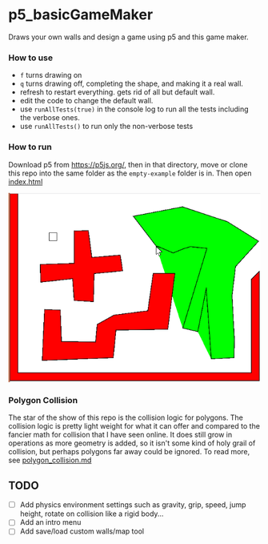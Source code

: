 # p5_basicGameMaker

Draws your own walls and design a game using p5 and this game maker.

### How to use
- `f` turns drawing on
- `q` turns drawing off, completing the shape, and making it a real wall.
- refresh to restart everything. gets rid of all but default wall.
- edit the code to change the default wall.
- use `runAllTests(true)` in the console log to run all the tests including the verbose ones.
- use `runAllTests()` to run only the non-verbose tests

### How to run
Download p5 from https://p5js.org/, then in that directory, move or clone this repo into the same folder as the `empty-example` folder is in. Then open [index.html](./index.html)

![alt text](./screenshot.png)

### Polygon Collision
The star of the show of this repo is the collision logic for polygons.
The collision logic is pretty light weight for what it can offer and compared to the fancier math for collision that I have seen online. 
It does still grow in operations as more geometry is added, so it isn't some kind of holy grail of collision, but perhaps polygons far away could be ignored.
To read more, see [polygon_collision.md](./polygon_collision.md)

## TODO
- [ ] Add physics environment settings such as gravity, grip, speed, jump height, rotate on collision like a rigid body...
- [ ] Add an intro menu
- [ ] Add save/load custom walls/map tool
